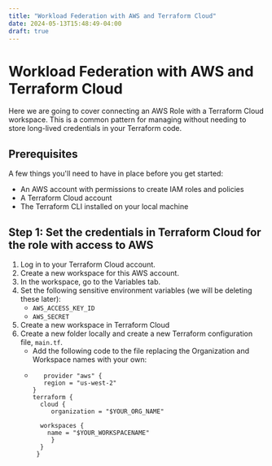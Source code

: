 ```yaml
---
title: "Workload Federation with AWS and Terraform Cloud"
date: 2024-05-13T15:48:49-04:00
draft: true
---
```


# Workload Federation with AWS and Terraform Cloud

Here we are going to cover connecting an AWS Role with a Terraform Cloud workspace. This is a common pattern for managing
without needing to store long-lived credentials in your Terraform code.

## Prerequisites

A few things you'll need to have in place before you get started:
- An AWS account with permissions to create IAM roles and policies
- A Terraform Cloud account
- The Terraform CLI installed on your local machine

## Step 1: Set the credentials in Terraform Cloud for the role with access to AWS

1. Log in to your Terraform Cloud account.
2. Create a new workspace for this AWS account.
3. In the workspace, go to the Variables tab.
4. Set the following sensitive environment variables (we will be deleting these later):
   - `AWS_ACCESS_KEY_ID`
   - `AWS_SECRET`
5. Create a new workspace in Terraform Cloud
6. Create a new folder locally and create a new Terraform configuration file, `main.tf`.
   - Add the following code to the file replacing the Organization and Workspace names with your own:
   - ```hcl
        provider "aws" {
        region = "us-west-2"
     }
     terraform {
       cloud {
          organization = "$YOUR_ORG_NAME"

       workspaces {
         name = "$YOUR_WORKSPACENAME"
          }
       }
      }
     
     ```

